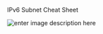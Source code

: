 IPv6 Subnet Cheat Sheet

![enter image description here](https://gerobakit.files.wordpress.com/2009/06/ipv61.jpg)
<!--stackedit_data:
eyJoaXN0b3J5IjpbLTE5MzI0NDgyOTVdfQ==
-->